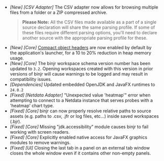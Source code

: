 * _[New] [CSV Adapter]_ The CSV adapter now allows for browsing multiple files from a folder or a ZIP compressed archive.  
  > **Please Note:** All the CSV files made available as a part of a single source declaration will share the same parsing profile. If some of these files require different parsing options, you'll need to declare another source with the appropriate parsing profile for these.
* _[New] [Core]_ [Compact object headers]((https://openjdk.org/jeps/450)) are now enabled by default by the application's launcher, for a 10 to 20% reduction in heap memory usage.  
* _[New] [Core]_ The binjr workspace schema version number has been updated to `3.2`. Opening workspaces created with this version in prior versions of binjr will cause warnings to be logged and may result in compatibility issues.   
* _[Dependencies]_ Updated embedded OpenJDK and JavaFX runtimes to `24.0.2`
* _[Fixed] [Netdata Adapter]_ "Unexpected value 'heatmap'" error when attempting to connect to a Netdata instance that serves probes with a 'heatmap' chart type.  
* _[Fixed] [Core]_ binjr can now properly resolve relative paths to source assets (e.g. paths to .csv, .jfr or log files, etc...) inside saved workspaces (.bjr).
* _[Fixed] [Core]_ Missing "jdk.accessibility" module causes binjr to fail working with screen readers.
* _[Fixed] [Core]_ Explicitly enabled native access for JavaFX graphics modules to remove warnings.  
* _[Fixed] [UI]_ Closing the last tab in a panel on an external tab window closes the whole window even if it contains other non-empty panels.  